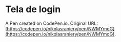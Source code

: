 # Tela de login

A Pen created on CodePen.io. Original URL: [https://codepen.io/nikolasraniery/pen/NWMYmoG](https://codepen.io/nikolasraniery/pen/NWMYmoG).

